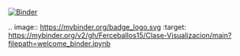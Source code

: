 [![Binder](https://mybinder.org/badge_logo.svg)](https://mybinder.org/v2/gh/Ferceballos15/Clase-Visualizacion/main?filepath=welcome_binder.ipynb)

.. image:: https://mybinder.org/badge_logo.svg
 :target: https://mybinder.org/v2/gh/Ferceballos15/Clase-Visualizacion/main?filepath=welcome_binder.ipynb
